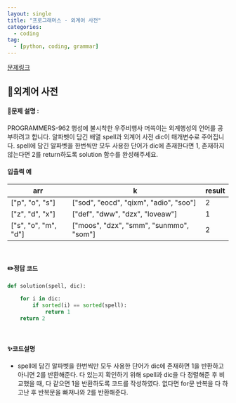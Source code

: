 ```yaml
---
layout: single
title: "프로그래머스 - 외계어 사전"
categories: 
  - coding
tag:
  - [python, coding, grammar]
--- 
```

[문제링크](https://school.programmers.co.kr/learn/courses/30/lessons/120869)  

## 📌외계어 사전
#### 📖문제 설명 :  
PROGRAMMERS-962 행성에 불시착한 우주비행사 머쓱이는 외계행성의 언어를 공부하려고 합니다. 알파벳이 담긴 배열 spell과 외계어 사전 dic이 매개변수로 주어집니다. spell에 담긴 알파벳을 한번씩만 모두 사용한 단어가 dic에 존재한다면 1, 존재하지 않는다면 2를 return하도록 solution 함수를 완성해주세요.

#### 입출력 예 

|arr|k|result|
|---|---|---|
|["p", "o", "s"]|["sod", "eocd", "qixm", "adio", "soo"]|2|
|["z", "d", "x"]|["def", "dww", "dzx", "loveaw"]|1|
|["s", "o", "m", "d"]|["moos", "dzx", "smm", "sunmmo", "som"]|2|

<br>

#### ✏️정답 코드
```python
def solution(spell, dic):

    for i in dic:
        if sorted(i) == sorted(spell):
            return 1
    return 2
```

<br>

#### ✨코드설명
- spell에 담긴 알파벳을 한번씩만 모두 사용한 단어가 dic에 존재하면 1을 반환하고 아니면 2를 반환해준다.
  다 있는지 확인하기 위해 spell과 dic을 다 정렬해준 후 비교했을 때, 다 같으면 1을 반환하도록 코드를 작성하였다.
  없다면 for문 반복을 다 하고난 후 반복문을 빠져나와 2를 반환해준다. 
